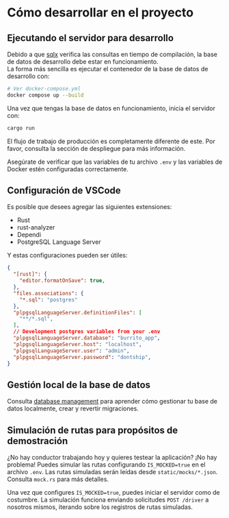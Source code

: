 <!-- markdownlint-disable MD033 MD045 -->

# Cómo desarrollar en el proyecto

## Ejecutando el servidor para desarrollo

Debido a que [sqlx](https://github.com/launchbadge/sqlx) verifica las consultas en tiempo de compilación, la base de datos de desarrollo debe estar en funcionamiento.  
La forma más sencilla es ejecutar el contenedor de la base de datos de desarrollo con:

```bash
# Ver docker-compose.yml
docker compose up --build
```

Una vez que tengas la base de datos en funcionamiento, inicia el servidor con:

```bash
cargo run
```

<div class="warning">
El flujo de trabajo de producción es completamente diferente de este. Por favor, consulta la
sección de despliegue para más información.
</div>

Asegúrate de verificar que las variables de tu archivo `.env` y las variables de Docker estén configuradas correctamente.

## Configuración de VSCode

Es posible que desees agregar las siguientes extensiones:

- Rust
- rust-analyzer
- Dependi
- PostgreSQL Language Server

Y estas configuraciones pueden ser útiles:

```json
{
  "[rust]": {
    "editor.formatOnSave": true,
  },
  "files.associations": {
    "*.sql": "postgres"
  },
  "plpgsqlLanguageServer.definitionFiles": [
    "**/*.sql",
  ],
  // Development postgres variables from your .env
  "plpgsqlLanguageServer.database": "burrito_app",
  "plpgsqlLanguageServer.host": "localhost",
  "plpgsqlLanguageServer.user": "admin",
  "plpgsqlLanguageServer.password": "dontship",
}
```

## Gestión local de la base de datos

Consulta [database management](./database_management.md) para aprender cómo gestionar tu base de datos localmente, crear y revertir migraciones.

## Simulación de rutas para propósitos de demostración

¿No hay conductor trabajando hoy y quieres testear la aplicación? ¡No hay problema! Puedes simular las rutas configurando `IS_MOCKED=true` en el archivo `.env`. Las rutas simuladas serán leídas desde `static/mocks/*.json`. Consulta `mock.rs` para más detalles.

Una vez que configures `IS_MOCKED=true`, puedes iniciar el servidor como de costumbre. La simulación funciona enviando solicitudes `POST /driver` a nosotros mismos, iterando sobre los registros de rutas simuladas.
